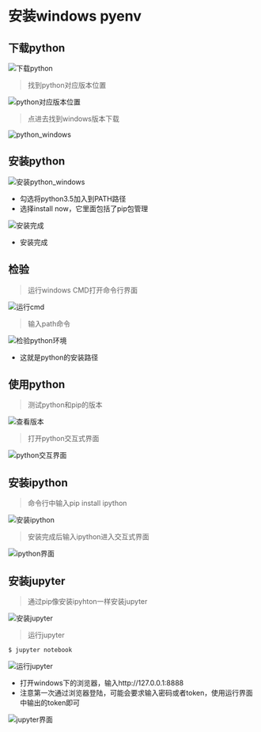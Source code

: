 # 安装windows pyenv
## 下载python
![下载python](images/Python下载.png)
> 找到python对应版本位置   

![python对应版本位置](images/python对应版本位置.png)

> 点进去找到windows版本下载   

![python_windows](images/python_windows.png)

## 安装python
![安装python_windows](images/安装python_windows.png)   
+ 勾选将python3.5加入到PATH路径   
+ 选择install now，它里面包括了pip包管理   

![安装完成](images/安装完成.png)
+ 安装完成


## 检验
> 运行windows CMD打开命令行界面   

![运行cmd](images/运行cmd.png)

> 输入path命令   

![检验python环境](images/检验python环境.png)
+ 这就是python的安装路径

## 使用python
> 测试python和pip的版本   

![查看版本](images/查看python和pip版本.png)

> 打开python交互式界面   

![python交互界面](images/python交互界面.png)

## 安装ipython
> 命令行中输入pip install ipython   

![安装ipython](images/安装ipython.png)

> 安装完成后输入ipython进入交互式界面   

![ipython界面](images/ipython界面.png)

## 安装jupyter
> 通过pip像安装ipyhton一样安装jupyter   

![安装jupyter](images/安装jupyter.png)

> 运行jupyter   

```bash
$ jupyter notebook
```
![运行jupyter](images/运行jupyter.png)
+ 打开windows下的浏览器，输入http://127.0.0.1:8888
+ 注意第一次通过浏览器登陆，可能会要求输入密码或者token，使用运行界面中输出的token即可

![jupyter界面](images/jupyter界面.png)



